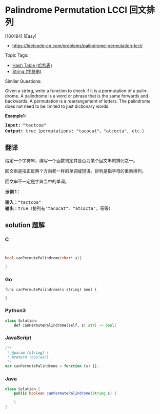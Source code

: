 # Palindrome Permutation LCCI 回文排列

[100184] [Easy]

- https://leetcode-cn.com/problems/palindrome-permutation-lcci/

Topic Tags:

- [Hash Table (哈希表)](https://leetcode-cn.com/tag/hash-table/)
- [String (字符串)](https://leetcode-cn.com/tag/string/)

Similar Questions:

Given a string, write a function to check if it is a permutation of a palin­ drome. A palindrome is a word or phrase that is the same forwards and backwards. A permutation is a rearrangement of letters. The palindrome does not need to be limited to just dictionary words.

**Example1:**

<pre><strong>Input: "</strong>tactcoa"
<strong>Output: </strong>true（permutations: "tacocat"、"atcocta", etc.）
</pre>

## 翻译

给定一个字符串，编写一个函数判定其是否为某个回文串的排列之一。

回文串是指正反两个方向都一样的单词或短语。排列是指字母的重新排列。

回文串不一定是字典当中的单词。

**示例 1：**

<pre><strong>输入："</strong>tactcoa"
<strong>输出：</strong>true（排列有"tacocat"、"atcocta"，等等）
</pre>

## solution 题解

### C

```c


bool canPermutePalindrome(char* s){

}


```

### Go

```golang
func canPermutePalindrome(s string) bool {

}
```

### Python3

```python
class Solution:
    def canPermutePalindrome(self, s: str) -> bool:
```

### JavaScript

```javascript
/**
 * @param {string} s
 * @return {boolean}
 */
var canPermutePalindrome = function (s) {};
```

### Java

```java
class Solution {
    public boolean canPermutePalindrome(String s) {

    }
}
```
